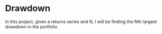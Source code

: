# Drawdown

In this project, given a returns series and N, I will be finding the Nth largest drawdown in the portfolio.
